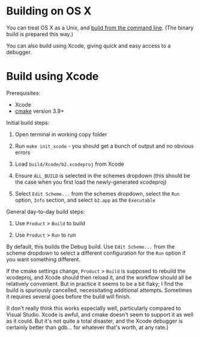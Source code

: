 # Building on OS X

You can treat OS X as a Unix, and
[build from the command line](./Building-on-Unix.md). (The binary
build is prepared this way.)

You can also build using Xcode, giving quick and easy access to a
debugger.

# Build using Xcode

Prerequisites:

* Xcode
* [cmake](https://cmake.org/) version 3.9+

Initial build steps:

1. Open terminal in working copy folder

2. Run `make init_xcode` - you should get a bunch of output and no
   obvious errors
   
3. Load `build/Xcode/b2.xcodeproj` from Xcode

4. Ensure `ALL_BUILD` is selected in the schemes dropdown (this should
   be the case when you first load the newly-generated xcodeproj)

5. Select `Edit Scheme...` from the schemes dropdown, select the `Run`
   option, `Info` section, and select `b2.app` as the `Executable`

General day-to-day build steps:

1. Use `Product` > `Build` to build

2. Use `Product` > `Run` to run

By default, this builds the Debug build. Use `Edit Scheme...` from the
scheme dropdown to select a different configuration for the `Run`
option if you want something different.

If the cmake settings change, `Product` > `Build` is supposed to
rebuild the xcodeproj, and Xcode should then reload it, and the
workflow should all be relatively convenient. But in practice it seems
to be a bit flaky; I find the build is spuriously cancelled,
necessitating additional attempts. Sometimes it requires several goes
before the build will finish.

(I don't really think this works especially well, particularly
compared to Visual Studio. Xcode is awful, and cmake doesn't seem to
support it as well as it could. But it's not quite a total disaster,
and the Xcode debugger is certainly better than gdb... for whatever
that's worth, at any rate.)
